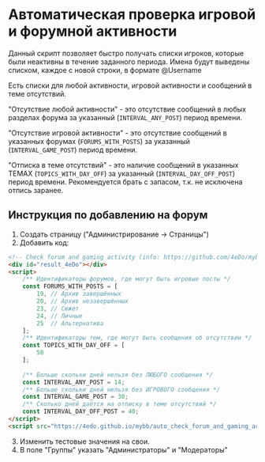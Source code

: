 # Автоматическая проверка игровой и форумной активности

Данный скрипт позволяет быстро получать списки игроков, которые были неактивны в течение заданного периода. Имена будут выведены списком, каждое с новой строки, в формате @Username

Есть списки для любой активности, игровой активности и сообщений в теме отсутствий.

"Отсутствие любой активности" - это отсутствие сообщений в любых разделах форума за указанный (```INTERVAL_ANY_POST```) период времени.

"Отсутствие игровой активности" - это отсутствие сообщений в указанных форумах (```FORUMS_WITH_POSTS```) за указанный (```INTERVAL_GAME_POST```) период времени.

"Отписка в теме отсутствий" - это наличие сообщений в указанных ТЕМАХ (```TOPICS_WITH_DAY_OFF```) за указанный (```INTERVAL_DAY_OFF_POST```) период времени. Рекомендуется брать с запасом, т.к. не исключена отпись заранее.

## Инструкция по добавлению на форум
1. Создать страницу ("Администрирование -> Страницы")
2. Добавить код:
``` html
<!-- Check forum and gaming activity (info: https://github.com/4eDo/mybb/tree/main/auto_check_forum_and_gaming_activity#readme ) -->
<div id="result_4eDo"></div>
<script>
	/** Идентификаторы форумов, где могут быть игровые посты */
	const FORUMS_WITH_POSTS = [
		19, // Архив завершённых
		20, // Архив незавершённых
		23, // Сюжет
		24, // Личные
		25  // Альтернатива
	];
	/** Идентификаторы тем, где могут быть сообщения об отсутствии */
	const TOPICS_WITH_DAY_OFF = [
		50
	];
	
	/** Больше скольки дней нельзя без ЛЮБОГО сообщения */
	const INTERVAL_ANY_POST = 14;
	/** Больше скольки дней нельзя без ИГРОВОГО сообщения */
	const INTERVAL_GAME_POST = 30;
	/** Сколько дней даётся на отписку в теме отсутствий */
	const INTERVAL_DAY_OFF_POST = 40;
</script>
<script src="https://4edo.github.io/mybb/auto_check_forum_and_gaming_activity/script.js"></script>
```
3. Изменить тестовые значения на свои.
4. В поле "Группы" указать "Администраторы" и "Модераторы"
